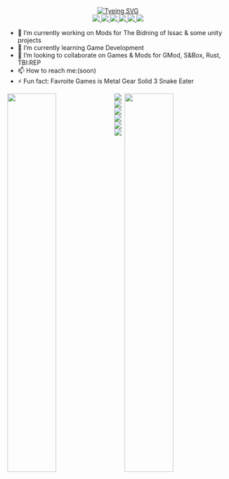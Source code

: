 <p align="center">
<a href="https://github.com/Alyx13">
    <img src="https://readme-typing-svg.demolab.com?font=Georgia&size=18&duration=2000&pause=100&multiline=true&width=500&height=80&lines=Alexandre+Valiquette;Game Designer+%7C+Programming+Student+%7C+Software+Developer;+%7C+Game+Modder" alt="Typing SVG" />
</a>
<br/>

<a href=#>
    <img src="https://img.shields.io/badge/PDF-CV-red?style=flat-square&logo=adobe">
</a>  
<a href="https://www.linkedin.com/in/alexandre-valiquette-096606260/">
    <img src="https://img.shields.io/badge/-Linkedin-blue?style=flat-square&logo=linkedin">
</a>
<a href="#">
    <img src="https://img.shields.io/badge/-Email-red?style=flat-square&logo=gmail&logoColor=white">
</a>
<a href="https://learn.unity.com/u/61eefb77edbc2a002139086d?tab=profile">
    <img src="https://img.shields.io/badge/-Unity Learning-grey?style=flat-square&logo=unity&logoColor=unity">
</a>
<a href="https://play.unity.com/u/Alyx13">
    <img src="https://img.shields.io/badge/-Unity Games-grey?style=flat-square&logo=unity&logoColor=unity">
</a>
<a href="https://alyx13.itch.io/">
    <img src="https://img.shields.io/badge/-itch.io-red?style=flat-square&logo=itch.io&logoColor=white">
</a>
</p>

- 🔭 I’m currently working on Mods for The Bidning of Issac & some unity projects
- 🌱 I’m currently learning Game Development
- 👯 I’m looking to collaborate on Games & Mods for GMod, S&Box, Rust, TBI:REP
- 📫 How to reach me:(soon)
- ⚡ Fun fact: Favroite Games is Metal Gear Solid 3 Snake Eater
<!-- - 😄 Pronouns: ... -->

<img align="left" width="47%" src="https://github-readme-stats-sigma-five.vercel.app/api?username=Alyx13&show_icons=true&theme=midnight-purple"/>
<img align="right" width="47%" src="https://github-readme-stats-sigma-five.vercel.app/api/top-langs/?username=Alyx13&layout=compact"/>

<p align="center">
</a>
    <img src="https://img.shields.io/badge/-HTML5-E34F26?logo=html5&logoColor=white">
</a>
</a>
    <img src="https://img.shields.io/badge/-CSS3-1572B6?logo=css3&logoColor=white">
</a>
</a>
    <img src="https://img.shields.io/badge/-JavaScript-F7DF1E?logo=javascript&logoColor=white">
</a>
</a>
    <img src="https://img.shields.io/badge/-Java-ED6B21?logo=java&logoColor=white">
</a>
</a>
    <img src="https://img.shields.io/badge/-C-A8B9CC?logo=c&logoColor=white">
</a>
</a>
    <img src="https://img.shields.io/badge/-Lua-2C2D72?logo=lua&logoColor=white">
</a>
<p\>
